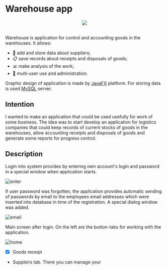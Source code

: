 # Warehouse app

<div align="center">
  <img src="https://user-images.githubusercontent.com/42721137/44773144-7a3c5680-ab78-11e8-99e2-971de9ae9ea2.png"><br><br>
</div>

Warehouse is application for control and accounting goods in the warehouses. It allows:
- :articulated_lorry: add and store data about suppliers;
- :clipboard: save records about receipts and disposals of goods;
- :bar_chart: make analysis of the work;
- :busts_in_silhouette: multi-user use and administration.

Graphic design of application is made by [JavaFX](https://wiki.openjdk.java.net/display/OpenJFX/Main) platform. For storing data is used [MySQL](https://www.mysql.com) server.

## Intention
I wanted to make an application that could be used usefully for work of some business. The idea was to start develop an application for  logistics companies that could keep records of current stocks of goods in the warehouses, allow accounting receipts and disposals of goods and generate some reports for progress control.

## Description


Login into system provides by entering own account's login and password in a special window when application starts.

![enter](https://user-images.githubusercontent.com/42721137/44755149-9bc42080-ab2d-11e8-9125-00da6da028d6.png)

If user password was forgotten, the application provides automatic sending of passwords by email to the employees email addresses which were inserted into database in time of the registration. A special dialog window was added.

![email](https://user-images.githubusercontent.com/42721137/44755556-5bfe3880-ab2f-11e8-80ec-ffa500da1af4.png)

Main screen after login. On the left are the button-tabs for working with the application.

![home](https://user-images.githubusercontent.com/42721137/44778047-b83f7780-ab84-11e8-8ad4-a67c5d12365e.png)

- [x] Goods receipt

- Suppleirs tab. 
There you can manage your









